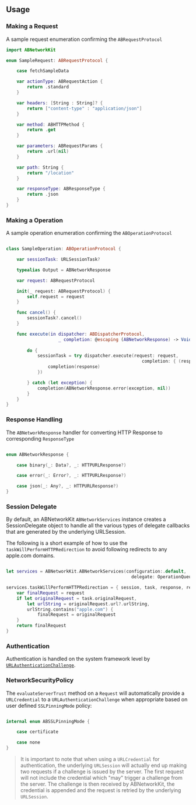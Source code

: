 ## Usage

### Making a Request

A sample request enumeration confirming the `ABRequestProtocol`

```swift
import ABNetworkKit

enum SampleRequest: ABRequestProtocol {

    case fetchSampleData

    var actionType: ABRequestAction {
        return .standard
    }

    var headers: [String : String]? {
        return ["content-type" : "application/json"]
    }

    var method: ABHTTPMethod {
        return .get
    }

    var parameters: ABRequestParams {
        return .url(nil)
    }

    var path: String {
        return "/location"
    }

    var responseType: ABResponseType {
        return .json
    }
}

```

### Making a Operation

A sample operation enumeration confirming the `ABOperationProtocol`

```swift

class SampleOperation: ABOperationProtocol {

    var sessionTask: URLSessionTask?

    typealias Output = ABNetworkResponse

    var request: ABRequestProtocol

    init(_ request: ABRequestProtocol) {
        self.request = request
    }

    func cancel() {
        sessionTask?.cancel()
    }

    func execute(in dispatcher: ABDispatcherProtocol, 
                    _ completion: @escaping (ABNetworkResponse) -> Void) {
        
        do {
            sessionTask = try dispatcher.execute(request: request, 
                                                    completion: { (response) in
                completion(response)
            })

        } catch (let exception) {
            completion(ABNetworkResponse.error(exception, nil))
        }
    }
}

```

### Response Handling

The `ABNetworkResponse` handler for converting HTTP Response to corresponding `ResponseType`

```swift

enum ABNetworkResponse {

    case binary(_: Data?, _: HTTPURLResponse?)

    case error(_: Error?, _: HTTPURLResponse?)

    case json(_: Any?, _: HTTPURLResponse?)
}

```


### Session Delegate

By default, an ABNetworkKit `ABNetworkServices` instance creates a SessionDelegate object to handle all the various types of delegate callbacks that are generated by the underlying URLSession.

The following is a short example of how to use the `taskWillPerformHTTPRedirection` to avoid following redirects to any apple.com domains.

```swift

let services = ABNetworkKit.ABNetworkServices(configuration:.default, 
                                                delegate: OperationQueue())

services.taskWillPerformHTTPRedirection = { session, task, response, request in
    var finalRequest = request
    if let originalRequest = task.originalRequest,
        let urlString = originalRequest.url?.urlString,
        urlString.contains("apple.com") {
            finalRequest = originalRequest
    }
    return finalRequest
}

```

### Authentication

Authentication is handled on the system framework level by [`URLAuthenticationChallenge`](https://developer.apple.com/reference/foundation/urlauthenticationchallenge).

### NetworkSecurityPolicy

The `evaluateServerTrust` method on a `Request` will automatically provide a `URLCredential` to a `URLAuthenticationChallenge` when appropriate based on user defined `SSLPinningMode` policy:

```swift

internal enum ABSSLPinningMode {

    case certificate

    case none
}

```

> It is important to note that when using a `URLCredential` for authentication, the underlying `URLSession` will actually end up making two requests if a challenge is issued by the server. The first request will not include the credential which "may" trigger a challenge from the server. The challenge is then received by ABNetworkKit, the credential is appended and the request is retried by the underlying `URLSession`.



